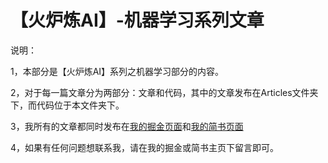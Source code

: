 # 【火炉炼AI】-机器学习系列文章


说明：

  1，本部分是【火炉炼AI】系列之机器学习部分的内容。
  
  2，对于每一篇文章分为两部分：文章和代码，其中的文章发布在Articles文件夹下，而代码位于本文件夹下。
  
  3，我所有的文章都同时发布在[我的掘金页面](https://juejin.im/user/5b6441cfe51d455d6825feec/posts)和[我的简书页面](https://www.jianshu.com/u/fdeeaeacad7f)
                       
  4，如果有任何问题想联系我，请在我的掘金或简书主页下留言即可。  
